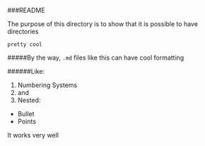 ###README

The purpose of this directory is to show that it is possible to have directories

```
pretty cool
```

#####By the way, `.md` files like this can have cool formatting

######Like:

1. Numbering Systems
2. and
3. Nested:
  * Bullet
  * Points
  
  
It works very well
